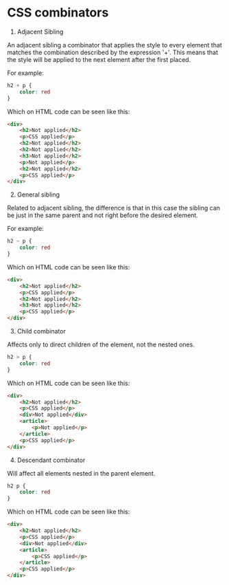 # CSS combinators

1. Adjacent Sibling

An adjacent sibling a combinator that applies the style to every element that matches the combination described by the expression '+'. This means that the style will be applied to the next element after the first placed.

For example:

````css
h2 + p {
    color: red
}
````

Which on HTML code can be seen like this:

````html
<div>
    <h2>Not applied</h2>
    <p>CSS applied</p>
    <h2>Not applied</h2>
    <h2>Not applied</h2>
    <h3>Not applied</h2>
    <p>Not applied</p>
    <h2>Not applied</h2>
    <p>CSS applied</p>
</div>
````

2. General sibling

Related to adjacent sibling, the difference is that in this case the sibling can be just in the same parent and not right before the desired element.

For example:

````css
h2 ~ p {
    color: red
}
````

Which on HTML code can be seen like this:

````html
<div>
    <h2>Not applied</h2>
    <p>CSS applied</p>
    <h2>Not applied</h2>
    <h3>Not applied</h2>
    <p>CSS applied</p>
</div>
````

3. Child combinator

Affects only to direct children of the element, not the nested ones.

````css
h2 > p {
    color: red
}
````

Which on HTML code can be seen like this:

````html
<div>
    <h2>Not applied</h2>
    <p>CSS applied</p>
    <div>Not applied</div>
    <article>
        <p>Not applied</p>
    </article>
    <p>CSS applied</p>
</div>
````

4. Descendant combinator

Will affect all elements nested in the parent element.

````css
h2 p {
    color: red
}
````

Which on HTML code can be seen like this:

````html
<div>
    <h2>Not applied</h2>
    <p>CSS applied</p>
    <div>Not applied</div>
    <article>
        <p>CSS applied</p>
    </article>
    <p>CSS applied</p>
</div>
````
